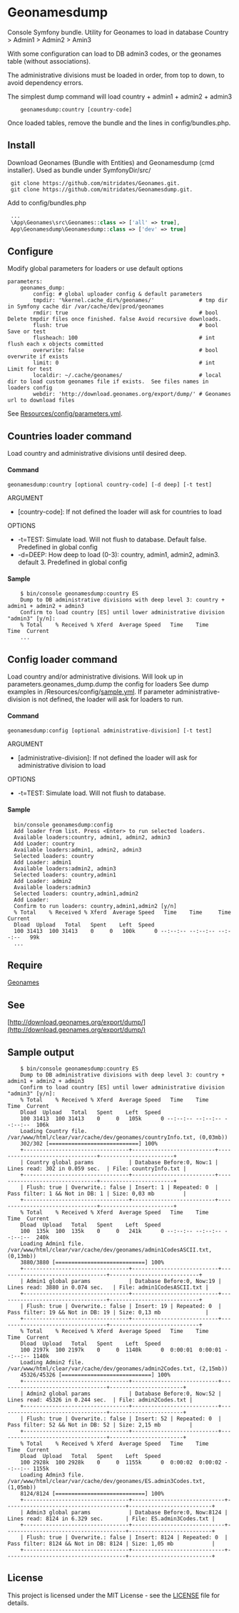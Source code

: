 Geonamesdump
=====================

Console Symfony bundle. Utility for Geonames to load in database Country > Admin1 > Admin2 > Amin3

With some configuration can load to DB admin3 codes, or the geonames table (without associations).

The administrative divisions must be loaded in order, from top to down, to avoid dependency errors.

The simplest dump command will load country + admin1 + admin2 + admin3 

        geonamesdump:country [country-code]

Once loaded tables, remove the bundle and the lines in config/bundles.php.

## Install


  Download Geonames (Bundle with Entities) and Geonamesdump (cmd installer).
  Used as bundle under SymfonyDir/src/
 
   ```command
    git clone https://github.com/mitridates/Geonames.git.
    git clone https://github.com/mitridates/Geonamesdump.git.
   ```
  
Add to config/bundles.php

   ```php
    ...
    \App\Geonames\src\Geonames::class => ['all' => true],
    App\Geonamesdump\Geonamesdump::class => ['dev' => true]
   ```

## Configure

Modify global parameters for loaders or use default options

    parameters:
        geonames_dump:
            config: # global uploader config & default parameters
            tmpdir: '%kernel.cache_dir%/geonames/'              # tmp dir in Symfony cache dir /var/cache/dev|prod/geonames
            rmdir: true                                         # bool Delete tmpdir files once finished. false Avoid recursive downloads.
            flush: true                                         # bool Save or test
            flusheach: 100                                      # int flush each x objects committed
            overwrite: false                                    # bool overwrite if exists
            limit: 0                                            # int Limit for test
            localdir: ~/.cache/geonames/                        # local dir to load custom geonames file if exists.  See files names in loaders config
            webdir: 'http://download.geonames.org/export/dump/' # Geonames url to download files


See [Resources/config/parameters.yml](./Resources/config/parameters.yml).
    
## Countries loader command
Load country and administrative divisions until desired deep.  

#### Command

    geonamesdump:country [optional country-code] [-d deep] [-t test]

ARGUMENT
- [country-code]: If not defined the loader will ask for countries to load
 
OPTIONS
- -t=TEST: Simulate load. Will not flush to database. Default false. Predefined in global config
- -d=DEEP: How deep to load (0-3): country, admin1, admin2, admin3. default 3. Predefined in global config

#### Sample

```console
    $ bin/console geonamesdump:country ES
    Dump to DB administrative divisions with deep level 3: country + admin1 + admin2 + admin3
    Confirm to load country [ES] until lower administrative division "admin3" [y/n]:
    % Total    % Received % Xferd  Average Speed   Time    Time     Time  Current
    ...
```
    
## Config loader command

Load country and/or administrative divisions. Will look up in parameters.geonames_dump.dump the config for loaders
See dump examples in /Resources/config/[sample.yml](./Resources/config/sample.yml).
If parameter administrative-division is not defined, the loader will ask for loaders to run. 

#### Command

    geonamesdump:config [optional administrative-division] [-t test]

ARGUMENT
- [administrative-division]: If not defined the loader will ask for administrative division to load

OPTIONS
- -t=TEST: Simulate load. Will not flush to database.


#### Sample

   ```console
     bin/console geonamesdump:config
     Add loader from list. Press <Enter> to run selected loaders.
     Available loaders:country, admin1, admin2, admin3
     Add Loader: country
     Available loaders:admin1, admin2, admin3
     Selected loaders: country
     Add Loader: admin1
     Available loaders:admin2, admin3
     Selected loaders: country,admin1
     Add Loader: admin2
     Available loaders:admin3
     Selected loaders: country,admin1,admin2
     Add Loader:
     Confirm to run loaders: country,admin1,admin2 [y/n]
     % Total    % Received % Xferd  Average Speed   Time    Time     Time  Current
     Dload  Upload   Total   Spent    Left  Speed
     100 31413  100 31413    0     0   100k      0 --:--:-- --:--:-- --:--:--   99k
     ...
   ```

## Require

[Geonames](https://github.com/mitridates/Geonames)

## See

[http://download.geonames.org/export/dump/](http://download.geonames.org/export/dump/)


## Sample output
 
```console
    $ bin/console geonamesdump:country ES
    Dump to DB administrative divisions with deep level 3: country + admin1 + admin2 + admin3
    Confirm to load country [ES] until lower administrative division "admin3" [y/n]:
    % Total    % Received % Xferd  Average Speed   Time    Time     Time  Current
    Dload  Upload   Total   Spent    Left  Speed
    100 31413  100 31413    0     0   105k      0 --:--:-- --:--:-- --:--:--  106k
    Loading Country file. /var/www/html/clear/var/cache/dev/geonames/countryInfo.txt, (0,03mb))
    302/302 [============================] 100%
    +---------------------------------+--------------------------+--------------------------------+-----------------------+
    | Country global params           | Database Before:0, Now:1 | Lines read: 302 in 0.059 sec.  | File: countryInfo.txt |
    +---------------------------------+--------------------------+--------------------------------+-----------------------+
    | Flush: true | Overwrite.: false | Insert: 1 | Repeated: 0  | Pass filter: 1 && Not in DB: 1 | Size: 0,03 mb         |
    +---------------------------------+--------------------------+--------------------------------+-----------------------+
    % Total    % Received % Xferd  Average Speed   Time    Time     Time  Current
    Dload  Upload   Total   Spent    Left  Speed
    100  135k  100  135k    0     0   241k      0 --:--:-- --:--:-- --:--:--  240k
    Loading Admin1 file. /var/www/html/clear/var/cache/dev/geonames/admin1CodesASCII.txt, (0,13mb))
    3880/3880 [============================] 100%
    +---------------------------------+---------------------------+----------------------------------+----------------------------+
    | Admin1 global params            | Database Before:0, Now:19 | Lines read: 3880 in 0.074 sec.   | File: admin1CodesASCII.txt |
    +---------------------------------+---------------------------+----------------------------------+----------------------------+
    | Flush: true | Overwrite.: false | Insert: 19 | Repeated: 0  | Pass filter: 19 && Not in DB: 19 | Size: 0,13 mb              |
    +---------------------------------+---------------------------+----------------------------------+----------------------------+
    % Total    % Received % Xferd  Average Speed   Time    Time     Time  Current
    Dload  Upload   Total   Spent    Left  Speed
    100 2197k  100 2197k    0     0  1140k      0  0:00:01  0:00:01 --:--:-- 1140k
    Loading Admin2 file. /var/www/html/clear/var/cache/dev/geonames/admin2Codes.txt, (2,15mb))
    45326/45326 [============================] 100%
    +---------------------------------+---------------------------+----------------------------------+-----------------------+
    | Admin2 global params            | Database Before:0, Now:52 | Lines read: 45326 in 0.244 sec.  | File: admin2Codes.txt |
    +---------------------------------+---------------------------+----------------------------------+-----------------------+
    | Flush: true | Overwrite.: false | Insert: 52 | Repeated: 0  | Pass filter: 52 && Not in DB: 52 | Size: 2,15 mb         |
    +---------------------------------+---------------------------+----------------------------------+-----------------------+
    % Total    % Received % Xferd  Average Speed   Time    Time     Time  Current
    Dload  Upload   Total   Spent    Left  Speed
    100 2928k  100 2928k    0     0  1155k      0  0:00:02  0:00:02 --:--:-- 1155k
    Loading Admin3 file. /var/www/html/clear/var/cache/dev/geonames/ES.admin3Codes.txt, (1,05mb))
    8124/8124 [============================] 100%
    +---------------------------------+-----------------------------+--------------------------------------+--------------------------+
    | Admin3 global params            | Database Before:0, Now:8124 | Lines read: 8124 in 6.329 sec.       | File: ES.admin3Codes.txt |
    +---------------------------------+-----------------------------+--------------------------------------+--------------------------+
    | Flush: true | Overwrite.: false | Insert: 8124 | Repeated: 0  | Pass filter: 8124 && Not in DB: 8124 | Size: 1,05 mb            |
    +---------------------------------+-----------------------------+--------------------------------------+--------------------------+
```


## License

This project is licensed under the MIT License - see the [LICENSE](LICENSE) file for details.